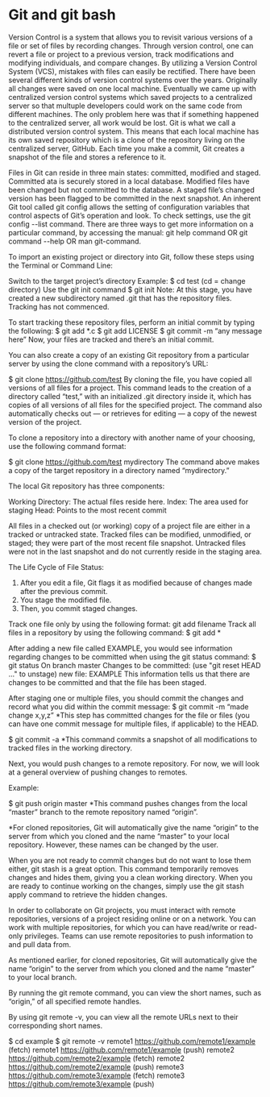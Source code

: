 # Git and git bash

Version Control is a system that allows you to revisit various versions of a file or set of files by recording changes. Through version 
control, one can revert a file or project to a previous version, track modifications and modifying individuals, and compare changes. By 
utilizing a Version Control System (VCS), mistakes with files can easily be rectified. There have been several different kinds of version
control systems over the years. Originally all changes were saved on one local machine. Eventually we came up with centralized version 
control systems which saved projects to a centralized server so that multuple developers could work on the same code from different
machines. The only problem here was that if something happened to the centralized server, all work would be lost. Git is what we call a
distributed version control system. This means that each local machine has its own saved repository which is a clone of the repository 
living on the centralized server, GitHub. Each time you make a commit, Git creates a snapshot of the file and stores a reference to it.

Files in Git can reside in three main states: committed, modified and staged. Committed ata is securely stored in a local database. 
Modified files have been changed but not committed to the database. A staged file’s changed version has been flagged to be committed 
in the next snapshot. An inherent Git tool called git config allows the setting of configuration variables that control aspects of Git’s
operation and look. To check settings, use the git config --list command. There are three ways to get more information on a particular 
command, by accessing the manual: git help command OR git command --help OR man git-command.

To import an existing project or directory into Git, follow these steps using the Terminal or Command Line:

Switch to the target project’s directory
Example:
$ cd test (cd = change directory)
Use the git init command
$ git init
Note: At this stage, you have created a new subdirectory named .git that has the repository files. Tracking has not commenced.

To start tracking these repository files, perform an initial commit by typing the following:
$ git add *.c
$ git add LICENSE
$ git commit -m “any message here”
Now, your files are tracked and there’s an initial commit.

You can also create a copy of an existing Git repository from a particular server by using the clone command with a repository’s URL:

$ git clone https://github.com/test
By cloning the file, you have copied all versions of all files for a project. This command leads to the creation of a directory called
“test,” with an initialized .git directory inside it, which has copies of all versions of all files for the specified project. The 
command also automatically checks out — or retrieves for editing — a copy of the newest version of the project.

To clone a repository into a directory with another name of your choosing, use the following command format:

$ git clone https://github.com/test mydirectory
The command above makes a copy of the target repository in a directory named “mydirectory.”

The local Git repository has three components:

Working Directory: The actual files reside here.
Index: The area used for staging
Head: Points to the most recent commit

All files in a checked out (or working) copy of a project file are either in a tracked or untracked state. Tracked files can be 
modified, unmodified, or staged; they were part of the most recent file snapshot. Untracked files were not in the last snapshot 
and do not currently reside in the staging area.

The Life Cycle of File Status:
1. After you edit a file, Git flags it as modified because of changes made after the previous commit.
2. You stage the modified file.
3. Then, you commit staged changes.

Track one file only by using the following format:
git add filename
Track all files in a repository by using the following command:
$ git add *

After adding a new file called EXAMPLE, you would see information regarding changes to be committed when using the git status command:
$ git status
On branch master
Changes to be committed:
  (use "git reset HEAD ..." to unstage)
new file: EXAMPLE
This information tells us that there are changes to be committed and that the file has been staged.

After staging one or multiple files, you should commit the changes and record what you did within the commit message:
$ git commit -m “made change x,y,z”
*This step has committed changes for the file or files (you can have one commit message for multiple files, if applicable) to the HEAD.

$ git commit -a
*This command commits a snapshot of all modifications to tracked files in the working directory.

Next, you would push changes to a remote repository. For now, we will look at a general overview of pushing changes to remotes.

Example:

$ git push origin master
*This command pushes changes from the local “master” branch to the remote repository named “origin”.

*For cloned repositories, Git will automatically give the name “origin” to the server from which you cloned and the name “master” to 
your local repository. However, these names can be changed by the user.

When you are not ready to commit changes but do not want to lose them either, git stash is a great option. This command temporarily 
removes changes and hides them, giving you a clean working directory. When you are ready to continue working on the changes, simply 
use the git stash apply command to retrieve the hidden changes.

In order to collaborate on Git projects, you must interact with remote repositories, versions of a project residing online or on a 
network. You can work with multiple repositories, for which you can have read/write or read-only privileges. Teams can use remote 
repositories to push information to and pull data from.

As mentioned earlier, for cloned repositories, Git will automatically give the name “origin” to the server from which you cloned and
the name “master” to your local branch.

By running the git remote command, you can view the short names, such as “origin,” of all specified remote handles.

By using git remote -v, you can view all the remote URLs next to their corresponding short names.

$ cd example
$ git remote -v
remote1 https://github.com/remote1/example (fetch)
remote1 https://github.com/remote1/example (push)
remote2 https://github.com/remote2/example (fetch)
remote2 https://github.com/remote2/example (push)
remote3 https://github.com/remote3/example (fetch)
remote3 https://github.com/remote3/example (push)
